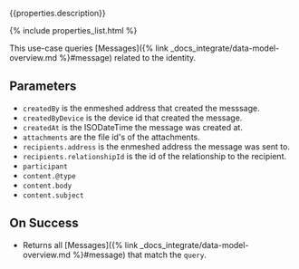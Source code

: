 {{properties.description}}

{% include properties_list.html %}

This use-case queries [Messages]({% link _docs_integrate/data-model-overview.md %}#message)
related to the identity.

## Parameters

- `createdBy` is the enmeshed address that created the messsage.
- `createdByDevice` is the device id that created the message.
- `createdAt` is the ISODateTime the message was created at.
- `attachments` are the file id's of the attachments.
- `recipients.address` is the enmeshed address the message was sent to.
- `recipients.relationshipId` is the id of the relationship to the recipient.
- `participant`
- `content.@type`
- `content.body`
- `content.subject`

## On Success

- Returns all [Messages]({% link _docs_integrate/data-model-overview.md %}#message) that match the `query`.
